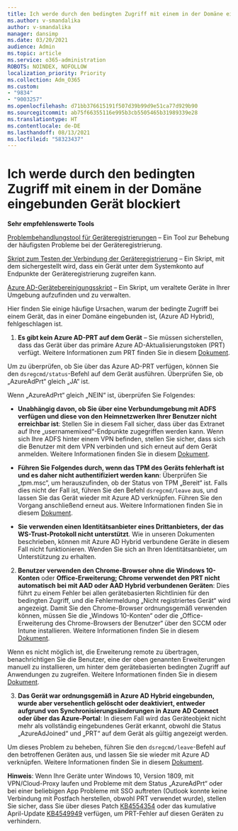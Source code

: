 ```yaml
---
title: Ich werde durch den bedingten Zugriff mit einem in der Domäne eingebunden Gerät blockiert
ms.author: v-smandalika
author: v-smandalika
manager: dansimp
ms.date: 03/20/2021
audience: Admin
ms.topic: article
ms.service: o365-administration
ROBOTS: NOINDEX, NOFOLLOW
localization_priority: Priority
ms.collection: Adm_O365
ms.custom:
- "9834"
- "9003257"
ms.openlocfilehash: d71bb376615191f507d39b99d9e51ca77d929b90
ms.sourcegitcommit: ab75f66355116e995b3cb5505465b31989339e28
ms.translationtype: HT
ms.contentlocale: de-DE
ms.lasthandoff: 08/13/2021
ms.locfileid: "58323437"
---
```

# <a name="im-getting-blocked-by-conditional-access-with-domain-joined-device"></a>Ich werde durch den bedingten Zugriff mit einem in der Domäne eingebunden Gerät blockiert

**Sehr empfehlenswerte Tools**

[Problembehandlungstool für Geräteregistrierungen](https://docs.microsoft.com/samples/azure-samples/dsregtool/dsregtool/) – Ein Tool zur Behebung der häufigsten Probleme bei der Geräteregistrierung.

[Skript zum Testen der Verbindung der Geräteregistrierung](https://docs.microsoft.com/samples/azure-samples/testdeviceregconnectivity/testdeviceregconnectivity/) – Ein Skript, mit dem sichergestellt wird, dass ein Gerät unter dem Systemkonto auf Endpunkte der Geräteregistrierung zugreifen kann.

[Azure AD-Gerätebereinigungsskript](https://github.com/mzmaili/AzureADDeviceCleanup) – Ein Skript, um veraltete Geräte in Ihrer Umgebung aufzufinden und zu verwalten.

Hier finden Sie einige häufige Ursachen, warum der bedingte Zugriff bei einem Gerät, das in einer Domäne eingebunden ist, (Azure AD Hybrid), fehlgeschlagen ist.

1. **Es gibt kein Azure AD-PRT auf dem Gerät** – Sie müssen sicherstellen, dass das Gerät über das primäre Azure AD-Aktualisierungstoken (PRT) verfügt. Weitere Informationen zum PRT finden Sie in diesem [Dokument](https://docs.microsoft.com/azure/active-directory/devices/concept-primary-refresh-token).

Um zu überprüfen, ob Sie über das Azure AD-PRT verfügen, können Sie den `dsregcmd/status`-Befehl auf dem Gerät ausführen. Überprüfen Sie, ob „AzureAdPrt“ gleich „JA“ ist.

Wenn „AzureAdPrt“ gleich „NEIN“ ist, überprüfen Sie Folgendes:

- **Unabhängig davon, ob Sie über eine Verbundumgebung mit ADFS verfügen und diese von den Heimnetzwerken Ihrer Benutzer nicht erreichbar ist**: Stellen Sie in diesem Fall sicher, dass über das Extranet auf Ihre „usernamemixed“-Endpunkte zugegriffen werden kann. Wenn sich Ihre ADFS hinter einem VPN befinden, stellen Sie sicher, dass sich die Benutzer mit dem VPN verbinden und sich erneut auf dem Gerät anmelden. Weitere Informationen finden Sie in diesem [Dokument](https://docs.microsoft.com/azure/active-directory/devices/hybrid-azuread-join-federated-domains).

- **Führen Sie Folgendes durch, wenn das TPM des Geräts fehlerhaft ist und es daher nicht authentifiziert werden kann**: Überprüfen Sie „tpm.msc“, um herauszufinden, ob der Status von TPM „Bereit“ ist. Falls dies nicht der Fall ist, führen Sie den Befehl `dsregcmd/leave` aus, und lassen Sie das Gerät wieder mit Azure AD verknüpfen. Führen Sie den Vorgang anschließend erneut aus. Weitere Informationen finden Sie in diesem [Dokument](https://docs.microsoft.com/azure/active-directory/devices/troubleshoot-device-dsregcmd#sso-state).

- **Sie verwenden einen Identitätsanbieter eines Drittanbieters, der das WS-Trust-Protokoll nicht unterstützt**. Wie in unseren Dokumenten beschrieben, können mit Azure AD Hybrid verbundene Geräte in diesem Fall nicht funktionieren. Wenden Sie sich an Ihren Identitätsanbieter, um Unterstützung zu erhalten.

2. **Benutzer verwenden den Chrome-Browser ohne die Windows 10-Konten** oder **Office-Erweiterung; Chrome verwendet den PRT nicht automatisch bei mit AAD oder AAD Hybrid verbundenen Geräten**: Dies führt zu einem Fehler bei allen gerätebasierten Richtlinien für den bedingten Zugriff, und die Fehlermeldung „Nicht registriertes Gerät“ wird angezeigt. Damit Sie den Chrome-Browser ordnungsgemäß verwenden können, müssen Sie die „Windows 10-Konten“ oder die „Office-Erweiterung des Chrome-Browsers der Benutzer“ über den SCCM oder Intune installieren. Weitere Informationen finden Sie in diesem [Dokument](https://docs.microsoft.com/azure/active-directory/conditional-access/concept-conditional-access-conditions#chrome-support).

Wenn es nicht möglich ist, die Erweiterung remote zu übertragen, benachrichtigen Sie die Benutzer, eine der oben genannten Erweiterungen manuell zu installieren, um hinter dem gerätebasierten bedingten Zugriff auf Anwendungen zu zugreifen. Weitere Informationen finden Sie in diesem [Dokument](https://docs.microsoft.com/azure/active-directory/conditional-access/require-managed-devices#prerequisites).

3. **Das Gerät war ordnungsgemäß in Azure AD Hybrid eingebunden, wurde aber versehentlich gelöscht oder deaktiviert, entweder aufgrund von Synchronisierungsänderungen in Azure AD Connect oder über das Azure-Portal**: In diesem Fall wird das Geräteobjekt nicht mehr als vollständig eingebundenes Gerät erkannt, obwohl die Status „AzureAdJoined“ und „PRT“ auf dem Gerät als gültig angezeigt werden.

Um dieses Problem zu beheben, führen Sie den `dsregcmd/leave`-Befehl auf den betroffenen Geräten aus, und lassen Sie sie wieder mit Azure AD verknüpfen. Weitere Informationen finden Sie in diesem [Dokument](https://docs.microsoft.com/azure/active-directory/devices/faq#q-why-do-my-users-see-an-error-message-saying-your-organization-has-deleted-the-device-or-your-organization-has-disabled-the-device-on-their-windows-10-devices).

**Hinweis**: Wenn Ihre Geräte unter Windows 10, Version 1809, mit VPN/Cloud-Proxy laufen und Probleme mit dem Status „AzureAdPrt“ oder bei einer beliebigen App Probleme mit SSO auftreten (Outlook konnte keine Verbindung mit Postfach herstellen, obwohl PRT verwendet wurde), stellen Sie sicher, dass Sie über dieses Patch [KB4554354](https://support.microsoft.com/topic/march-30-2020-kb4554354-os-build-17763-1132-deaba49b-4b29-55b9-caee-3e2d87dd75a2) oder das kumulative April-Update [KB4549949](https://support.microsoft.com/topic/april-14-2020-kb4549949-os-build-17763-1158-76d9a3af-b20b-8996-bd4d-7b50c505fda6) verfügen, um PRT-Fehler auf diesen Geräten zu verhindern.

















